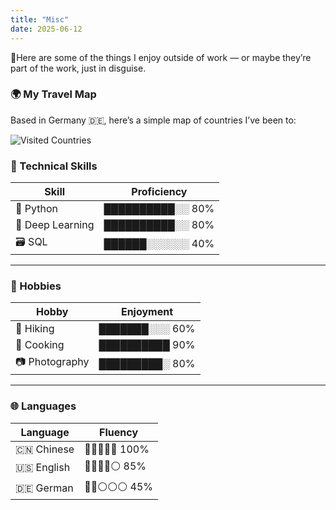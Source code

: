 ```yaml
---
title: "Misc"
date: 2025-06-12
---
```


🧶Here are some of the things I enjoy outside of work — or maybe they’re part of the work, just in disguise.


### 🌍 My Travel Map

Based in Germany 🇩🇪, here’s a simple map of countries I’ve been to:

![Visited Countries](/myvisitedmap.png)


### 💼 Technical Skills

| Skill           | Proficiency |
|----------------|-------------|
| 🐍 Python       | ██████████░░ 80% |
| 🤖 Deep Learning| ██████████░░ 80% |
| 🗃️ SQL          | ██████░░░░░░ 40% |

---

### 🧘 Hobbies

| Hobby         | Enjoyment |
|---------------|-----------|
| 🥾 Hiking      | ███████░░░ 60% |
| 🍳 Cooking     | ██████████ 90% |
| 📷 Photography | █████████░ 80% |

---

### 🌐 Languages

| Language | Fluency |
|----------|---------|
| 🇨🇳 Chinese | 🔵🔵🔵🔵🔵 100% |
| 🇺🇸 English | 🔵🔵🔵🔵⚪ 85% |
| 🇩🇪 German  | 🔵🔵⚪⚪⚪ 45% |